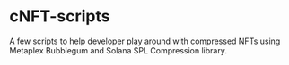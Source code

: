 # cNFT-scripts

A few scripts to help developer play around with compressed NFTs using Metaplex Bubblegum and Solana SPL Compression library.
